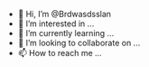 - 👋 Hi, I’m @Brdwasdsslan
- 👀 I’m interested in ...
- 🌱 I’m currently learning ...
- 💞️ I’m looking to collaborate on ...
- 📫 How to reach me ...

<!---
Brdwasdsslan/Brdwasdsslan is a ✨ special ✨ repository because its `README.md` (this file) appears on your GitHub profile.
You can click the Preview link to take a look at your changes.
--->
